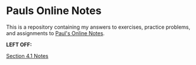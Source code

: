 # Pauls Online Notes

This is a repository containing my answers to exercises, practice problems, and
assignments to [Paul's Online Notes](https://tutorial.math.lamar.edu/).

**LEFT OFF:**

[Section 4.1 Notes](https://tutorial.math.lamar.edu/Classes/Alg/Lines_Circles_PWF.aspx)
